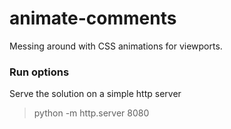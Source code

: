 # animate-comments
Messing around with CSS animations for viewports.

### Run options
Serve the solution on a simple http server
> python -m http.server 8080
